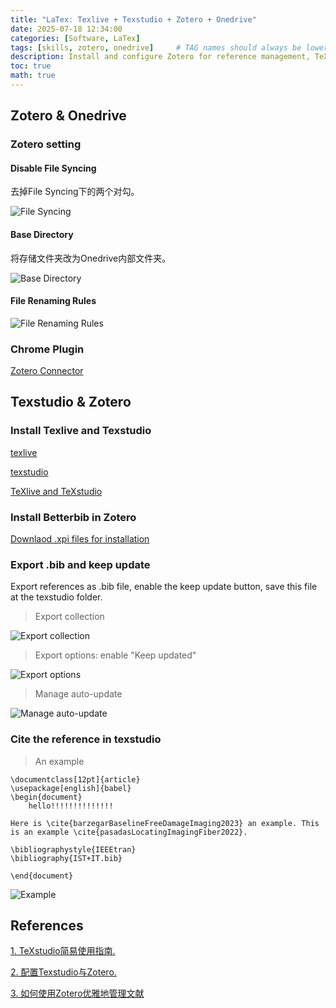 ```yaml
---
title: "LaTex: Texlive + Texstudio + Zotero + Onedrive"
date: 2025-07-18 12:34:00
categories: [Software, LaTex]
tags: [skills, zotero, onedrive]     # TAG names should always be lowercase
description: Install and configure Zotero for reference management, TeX Live and TeXstudio for LaTeX writing, and OneDrive for online synchronization of Zotero.
toc: true
math: true
---
```


## Zotero & Onedrive

### Zotero setting

#### Disable File Syncing

去掉File Syncing下的两个对勾。

![File Syncing](../assets/images/20250718001_Zotero.png)

#### Base Directory

将存储文件夹改为Onedrive内部文件夹。

![Base Directory](../assets/images/20250718002_Zotero.png)

#### File Renaming Rules

![File Renaming Rules](../assets/images/20250718003_Zotero.png)

### Chrome Plugin

[Zotero Connector](https://chromewebstore.google.com/detail/zotero-connector/ekhagklcjbdpajgpjgmbionohlpdbjgc?hl=en&pli=1)

## Texstudio & Zotero

### Install Texlive and Texstudio

[texlive](https://www.tug.org/texlive/)

[texstudio](https://www.texstudio.org/)

[TeXlive and TeXstudio](https://www.bilibili.com/opus/417734459151899358?from=search)

### Install Betterbib in Zotero

[Downlaod .xpi files for installation](https://retorque.re/zotero-better-bibtex/)

### Export .bib and keep update

Export references as .bib file, enable the keep update button, save this file at the texstudio folder. 

> Export collection

![Export collection](../assets/images/20250718004_Zotero.png)

> Export options: enable "Keep updated" 

![Export options](../assets/images/20250718005_Zotero.png)

> Manage auto-update

![Manage auto-update](../assets/images/20250718006_Zotero.png)

### Cite the reference in texstudio

> An example

```
\documentclass[12pt]{article}
\usepackage[english]{babel}
\begin{document}
	hello!!!!!!!!!!!!!!

Here is \cite{barzegarBaselineFreeDamageImaging2023} an example. This is an example \cite{pasadasLocatingImagingFiber2022}.

\bibliographystyle{IEEEtran}
\bibliography{IST+IT.bib}

\end{document}
```

![Example](../assets/images/20250718007_Zotero.png)

## References

[1. TeXstudio简易使用指南.](https://docs.mathcrowd.cn/howtos/texstudio_guide.html)

[2. 配置Texstudio与Zotero.](https://medium.com/@yjy303030/%E6%96%87%E7%8C%AE%E7%AE%A1%E7%90%86zotero-onedrive-texstudio-d182d4904f1)

[3. 如何使用Zotero优雅地管理文献](https://zhuanlan.zhihu.com/p/615902028)
